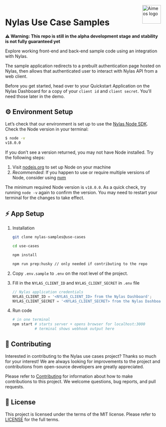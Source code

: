 <a href="https://www.nylas.com/">
    <img src="https://brand.nylas.com/assets/downloads/logo_horizontal_png/Nylas-Logo-Horizontal-Blue_.png" alt="Aimeos logo" title="Aimeos" align="right" height="60" />
</a>

# Nylas Use Case Samples

**⚠️ Warning: This repo is still in the alpha development stage and stability is not fully guaranteed yet**

Explore working front-end and back-end sample code using an integration with Nylas.

The sample application redirects to a prebuilt authentication page hosted on Nylas, then allows that authenticated user to interact with Nylas API from a web client.

Before you get started, head over to your Quickstart Application on the Nylas Dashboard for a copy of your `client id` and `client secret`. You'll need those later in the demo.

## ⚙️ Environment Setup

Let’s check that our environment is set up to use the [Nylas Node SDK](https://github.com/nylas/nylas-nodejs). Check the Node version in your terminal:

```bash
$ node -v
v18.0.0
```

If you don’t see a version returned, you may not have Node installed. Try the following steps:

1. Visit [nodejs.org](https://nodejs.org/en/) to set up Node on your machine
2. _Recommended_: If you happen to use or require multiple versions of Node, consider using [nvm](https://github.com/nvm-sh/nvm)

The minimum required Node version is `v18.0.0`. As a quick check, try running `node -v` again to confirm the version. You may need to restart your terminal for the changes to take effect.

## ⚡️ App Setup

1. Installation

   ```bash
   git clone nylas-samples@use-cases

   cd use-cases

   npm install

   npm run prep:husky // only needed if contributing to the repo
   ```

2. Copy `.env.sample` to `.env` on the root level of the project.
3. Fill in the `NYLAS_CLIENT_ID` and `NYLAS_CLIENT_SECRET` in `.env` file

   ```js
   // Nylas application credentials
   NYLAS_CLIENT_ID = '<NYLAS_CLIENT_ID> from the Nylas Dashboard';
   NYLAS_CLIENT_SECRET = '<NYLAS_CLIENT_SECRET> from the Nylas Dashboard';
   ```

4. Run code

   ```bash
   # in one terminal
   npm start # starts server + opens browser for localhost:3000
             # terminal shows webhook output here
   ```

## 💙 Contributing

Interested in contributing to the Nylas use cases project? Thanks so much for your interest! We are always looking for improvements to the project and contributions from open-source developers are greatly appreciated.

Please refer to [Contributing](CONTRIBUTING.md) for information about how to make contributions to this project. We welcome questions, bug reports, and pull requests.

## 📝 License

This project is licensed under the terms of the MIT license. Please refer to [LICENSE](LICENSE.txt) for the full terms.
